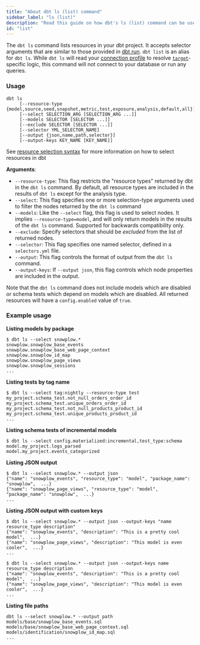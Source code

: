 ```yaml
---
title: "About dbt ls (list) command"
sidebar_label: "ls (list)"
description: "Read this guide on how dbt's ls (list) command can be used to list resources in your dbt project."
id: "list"
---
```


The `dbt ls` command lists resources in your dbt project. It accepts selector arguments that are similar to those provided in [dbt run](/reference/commands/run). `dbt list` is an alias for `dbt ls`. While `dbt ls` will read your [connection profile](/docs/core/connect-data-platform/connection-profiles) to resolve [`target`](/reference/dbt-jinja-functions/target)-specific logic, this command will not connect to your database or run any queries.

### Usage
```
dbt ls
     [--resource-type {model,source,seed,snapshot,metric,test,exposure,analysis,default,all}]
     [--select SELECTION_ARG [SELECTION_ARG ...]]
     [--models SELECTOR [SELECTOR ...]]
     [--exclude SELECTOR [SELECTOR ...]]
     [--selector YML_SELECTOR_NAME]
     [--output {json,name,path,selector}]
     [--output-keys KEY_NAME [KEY_NAME]]
```

See [resource selection syntax](/reference/node-selection/syntax) for more information on how to select resources in dbt

**Arguments**:
- `--resource-type`: This flag restricts the "resource types" returned by dbt in the `dbt ls` command. By default, all resource types are included in the results of `dbt ls` except for the analysis type.
- `--select`: This flag specifies one or more selection-type arguments used to filter the nodes returned by the `dbt ls` command
- `--models`: Like the `--select` flag, this flag is used to select nodes. It implies `--resource-type=model`, and will only return models in the results of the `dbt ls` command. Supported for backwards compatibility only.
- `--exclude`: Specify selectors that should be _excluded_ from the list of returned nodes.
- `--selector`: This flag specifies one named selector, defined in a `selectors.yml` file.
- `--output`: This flag controls the format of output from the `dbt ls` command.
- `--output-keys`: If `--output json`, this flag controls which node properties are included in the output.

Note that the `dbt ls` command does not include models which are disabled or schema tests which depend on models which are disabled. All returned resources will have a `config.enabled` value of `true`.

### Example usage

**Listing models by package**
```
$ dbt ls --select snowplow.*
snowplow.snowplow_base_events
snowplow.snowplow_base_web_page_context
snowplow.snowplow_id_map
snowplow.snowplow_page_views
snowplow.snowplow_sessions
...
```

**Listing tests by tag name**
```
$ dbt ls --select tag:nightly --resource-type test
my_project.schema_test.not_null_orders_order_id
my_project.schema_test.unique_orders_order_id
my_project.schema_test.not_null_products_product_id
my_project.schema_test.unique_products_product_id
...
```

**Listing schema tests of incremental models**
```
$ dbt ls --select config.materialized:incremental,test_type:schema
model.my_project.logs_parsed
model.my_project.events_categorized
```

**Listing JSON output**
```
$ dbt ls --select snowplow.* --output json
{"name": "snowplow_events", "resource_type": "model", "package_name": "snowplow",  ...}
{"name": "snowplow_page_views", "resource_type": "model", "package_name": "snowplow",  ...}
...
```

**Listing JSON output with custom keys**

<VersionBlock lastVersion="1.4">

```
$ dbt ls --select snowplow.* --output json --output-keys "name resource_type description"
{"name": "snowplow_events", "description": "This is a pretty cool model",  ...}
{"name": "snowplow_page_views", "description": "This model is even cooler",  ...}
...
```
</VersionBlock>

<VersionBlock firstVersion="1.5">

```
$ dbt ls --select snowplow.* --output json --output-keys name resource_type description
{"name": "snowplow_events", "description": "This is a pretty cool model",  ...}
{"name": "snowplow_page_views", "description": "This model is even cooler",  ...}
...
```

</VersionBlock>


**Listing file paths**
```
dbt ls --select snowplow.* --output path
models/base/snowplow_base_events.sql
models/base/snowplow_base_web_page_context.sql
models/identification/snowplow_id_map.sql
...
```
